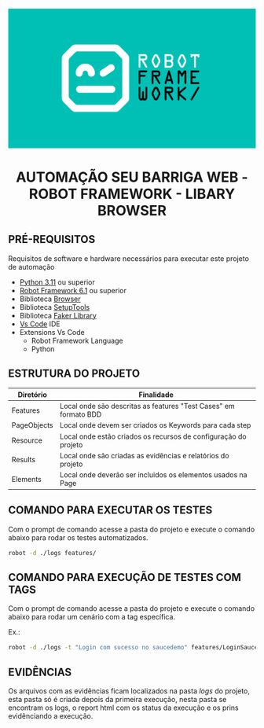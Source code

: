 <p align="center">
  <img src="image.png" alt="Alt Text">
</p>
<div align="center">

  <h1>AUTOMAÇÃO SEU BARRIGA WEB - ROBOT FRAMEWORK - LIBARY BROWSER</h1>
</div>

## PRÉ-REQUISITOS
Requisitos de software e hardware necessários para executar este projeto de automação


* [Python 3.11](https://www.python.org/downloads/ "Python") ou superior
* [Robot Framework 6.1](https://robotframework.org/robotframework/ "Robot Framework") ou superior
* Biblioteca [Browser](https://robotframework-browser.org/#installation "Libary Browser")
* Biblioteca [SetupTools](https://pypi.org/project/setuptools/ "SetupTools")
* Biblioteca [Faker Library](https://pypi.org/project/robotframework-faker/ "Faker Library")
* [Vs Code](https://code.visualstudio.com/download) IDE
* Extensions Vs Code
    * Robot Framework Language
    * Python

## ESTRUTURA DO PROJETO

| Diretório                         | Finalidade                                                                                                 | 
|--------------------------------|------------------------------------------------------------------------------------------------------------|
| Features           | Local onde são descritas as features "Test Cases" em formato BDD                                           |
| PageObjects               | Local onde devem ser criados os Keywords para cada step                   |
| Resource             | Local onde estão criados os recursos de configuração do projeto                                                           |
| Results             | Local onde são criadas as evidências e relatórios do projeto                                        |
| Elements            | Local onde deverão ser incluidos os elementos usados na Page        |


## COMANDO PARA EXECUTAR OS TESTES

Com o prompt de comando acesse a pasta do projeto e execute o comando abaixo para rodar os testes automatizados.

```sh default
robot -d ./logs features/
```

## COMANDO PARA EXECUÇÃO DE TESTES COM TAGS

Com o prompt de comando acesse a pasta do projeto e execute o comando abaixo para rodar um cenário com a tag específica.

Ex.:
```sh default
robot -d ./logs -t "Login com sucesso no saucedemo" features/LoginSaucedemo.robot
```

## EVIDÊNCIAS
Os arquivos com as evidências ficam localizados na pasta *logs* do projeto, esta pasta só é criada depois da primeira execução, nesta pasta se encontram os logs, o report html com os status da execução e os prins evidênciando a execução.
